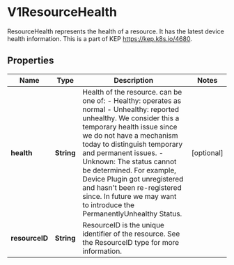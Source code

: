 

# V1ResourceHealth

ResourceHealth represents the health of a resource. It has the latest device health information. This is a part of KEP https://kep.k8s.io/4680.

## Properties

| Name | Type | Description | Notes |
|------------ | ------------- | ------------- | -------------|
|**health** | **String** | Health of the resource. can be one of:  - Healthy: operates as normal  - Unhealthy: reported unhealthy. We consider this a temporary health issue               since we do not have a mechanism today to distinguish               temporary and permanent issues.  - Unknown: The status cannot be determined.             For example, Device Plugin got unregistered and hasn&#39;t been re-registered since.  In future we may want to introduce the PermanentlyUnhealthy Status. |  [optional] |
|**resourceID** | **String** | ResourceID is the unique identifier of the resource. See the ResourceID type for more information. |  |



